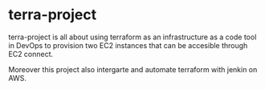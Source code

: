 # terra-project

terra-project is all about using terraform as an infrastructure as a code tool in DevOps to provision two EC2 instances that can be accesible through EC2 connect.

Moreover this project also intergarte and automate terraform with jenkin on AWS.

